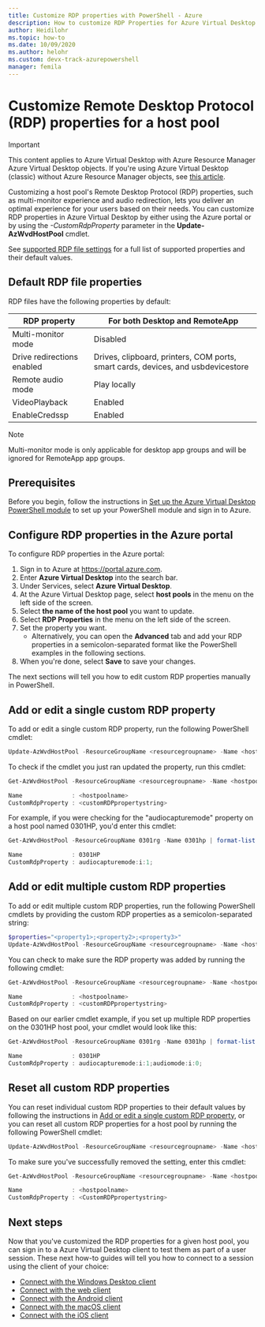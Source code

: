 ```yaml
---
title: Customize RDP properties with PowerShell - Azure
description: How to customize RDP Properties for Azure Virtual Desktop with PowerShell cmdlets.
author: Heidilohr
ms.topic: how-to
ms.date: 10/09/2020
ms.author: helohr 
ms.custom: devx-track-azurepowershell
manager: femila
---
```

# Customize Remote Desktop Protocol (RDP) properties for a host pool

>[!IMPORTANT]
>This content applies to Azure Virtual Desktop with Azure Resource Manager Azure Virtual Desktop objects. If you're using Azure Virtual Desktop (classic) without Azure Resource Manager objects, see [this article](./virtual-desktop-fall-2019/customize-rdp-properties-2019.md).

Customizing a host pool's Remote Desktop Protocol (RDP) properties, such as multi-monitor experience and audio redirection, lets you deliver an optimal experience for your users based on their needs. You can customize RDP properties in Azure Virtual Desktop by either using the Azure portal or by using the *-CustomRdpProperty* parameter in the **Update-AzWvdHostPool** cmdlet.

See [supported RDP file settings](/windows-server/remote/remote-desktop-services/clients/rdp-files?context=%2fazure%2fvirtual-desktop%2fcontext%2fcontext) for a full list of supported properties and their default values.

## Default RDP file properties

RDP files have the following properties by default:

|RDP property|For both Desktop and RemoteApp|
|---|---|
|Multi-monitor mode|Disabled|
|Drive redirections enabled|Drives, clipboard, printers, COM ports, smart cards, devices, and usbdevicestore|
|Remote audio mode|Play locally|
|VideoPlayback|Enabled|
|EnableCredssp|Enabled|

>[!NOTE]
>Multi-monitor mode is only applicable for desktop app groups and will be ignored for RemoteApp app groups.

## Prerequisites

Before you begin, follow the instructions in [Set up the Azure Virtual Desktop PowerShell module](powershell-module.md) to set up your PowerShell module and sign in to Azure.

## Configure RDP properties in the Azure portal

To configure RDP properties in the Azure portal:

1. Sign in to Azure at <https://portal.azure.com>.
2. Enter **Azure Virtual Desktop** into the search bar.
3. Under Services, select **Azure Virtual Desktop**.
4. At the Azure Virtual Desktop page, select **host pools** in the menu on the left side of the screen.
5. Select **the name of the host pool** you want to update.
6. Select **RDP Properties** in the menu on the left side of the screen.
7. Set the property you want.
   - Alternatively, you can open the **Advanced** tab and add your RDP properties in a semicolon-separated format like the PowerShell examples in the following sections.
8. When you're done, select **Save** to save your changes.

The next sections will tell you how to edit custom RDP properties manually in PowerShell.

## Add or edit a single custom RDP property

To add or edit a single custom RDP property, run the following PowerShell cmdlet:

```powershell
Update-AzWvdHostPool -ResourceGroupName <resourcegroupname> -Name <hostpoolname> -CustomRdpProperty <property>
```

To check if the cmdlet you just ran updated the property, run this cmdlet:

```powershell
Get-AzWvdHostPool -ResourceGroupName <resourcegroupname> -Name <hostpoolname> | format-list Name, CustomRdpProperty

Name              : <hostpoolname>
CustomRdpProperty : <customRDPpropertystring>
```

For example, if you were checking for the "audiocapturemode" property on a host pool named 0301HP, you'd enter this cmdlet:

```powershell
Get-AzWvdHostPool -ResourceGroupName 0301rg -Name 0301hp | format-list Name, CustomRdpProperty

Name              : 0301HP
CustomRdpProperty : audiocapturemode:i:1;
```

## Add or edit multiple custom RDP properties

To add or edit multiple custom RDP properties, run the following PowerShell cmdlets by providing the custom RDP properties as a semicolon-separated string:

```powershell
$properties="<property1>;<property2>;<property3>"
Update-AzWvdHostPool -ResourceGroupName <resourcegroupname> -Name <hostpoolname> -CustomRdpProperty $properties
```

You can check to make sure the RDP property was added by running the following cmdlet:

```powershell
Get-AzWvdHostPool -ResourceGroupName <resourcegroupname> -Name <hostpoolname> | format-list Name, CustomRdpProperty

Name              : <hostpoolname>
CustomRdpProperty : <customRDPpropertystring>
```

Based on our earlier cmdlet example, if you set up multiple RDP properties on the 0301HP host pool, your cmdlet would look like this:

```powershell
Get-AzWvdHostPool -ResourceGroupName 0301rg -Name 0301hp | format-list Name, CustomRdpProperty

Name              : 0301HP
CustomRdpProperty : audiocapturemode:i:1;audiomode:i:0;
```

## Reset all custom RDP properties

You can reset individual custom RDP properties to their default values by following the instructions in [Add or edit a single custom RDP property](#add-or-edit-a-single-custom-rdp-property), or you can reset all custom RDP properties for a host pool by running the following PowerShell cmdlet:

```powershell
Update-AzWvdHostPool -ResourceGroupName <resourcegroupname> -Name <hostpoolname> -CustomRdpProperty ""
```

To make sure you've successfully removed the setting, enter this cmdlet:

```powershell
Get-AzWvdHostPool -ResourceGroupName <resourcegroupname> -Name <hostpoolname> | format-list Name, CustomRdpProperty

Name              : <hostpoolname>
CustomRdpProperty : <CustomRDPpropertystring>
```

## Next steps

Now that you've customized the RDP properties for a given host pool, you can sign in to a Azure Virtual Desktop client to test them as part of a user session. These next how-to guides will tell you how to connect to a session using the client of your choice:

- [Connect with the Windows Desktop client](connect-windows-7-10.md)
- [Connect with the web client](connect-web.md)
- [Connect with the Android client](connect-android.md)
- [Connect with the macOS client](connect-macos.md)
- [Connect with the iOS client](connect-ios.md)
